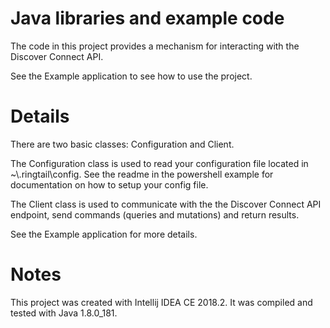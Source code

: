 # Java libraries and example code
The code in this project provides a mechanism for interacting with the Discover Connect API. 

See the Example application to see how to use the project.

# Details
There are two basic classes:  Configuration and Client. 

The Configuration class is used to read your configuration file located in ~\\.ringtail\config. See the readme in the powershell example for documentation on how to setup your config file.

The Client class is used to communicate with the the Discover Connect API endpoint, send commands (queries and mutations) and return results.

See the Example application for more details.

# Notes
This project was created with Intellij IDEA CE 2018.2. 
It was compiled and tested with Java 1.8.0_181. 


